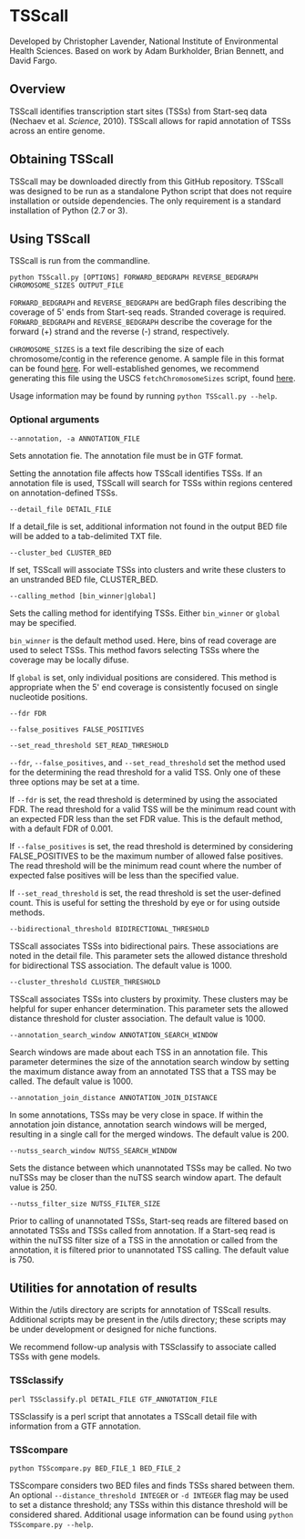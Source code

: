 # TSScall

Developed by Christopher Lavender, National Institute of Environmental Health Sciences. Based on work by Adam Burkholder, Brian Bennett, and David Fargo.

## Overview

TSScall identifies transcription start sites (TSSs) from Start-seq data (Nechaev et al. *Science*, 2010). TSScall allows for rapid annotation of TSSs across an entire genome.

## Obtaining TSScall

TSScall may be downloaded directly from this GitHub repository. TSScall was designed to be run as a standalone Python script that does not require installation or outside dependencies. The only requirement is a standard installation of Python (2.7 or 3).

## Using TSScall

TSScall is run from the commandline.

``python TSScall.py [OPTIONS] FORWARD_BEDGRAPH REVERSE_BEDGRAPH CHROMOSOME_SIZES OUTPUT_FILE``

`FORWARD_BEDGRAPH` and `REVERSE_BEDGRAPH` are bedGraph files describing the coverage of 5' ends from Start-seq reads.  Stranded coverage is required. `FORWARD_BEDGRAPH` and `REVERSE_BEDGRAPH` describe the coverage for the forward (+) strand and the reverse (-) strand, respectively.

`CHROMOSOME_SIZES` is a text file describing the size of each chromosome/contig in the reference genome. A sample file in this format can be found [here](http://hgdownload.cse.ucsc.edu/goldenPath/hg19/bigZips/hg19.chrom.sizes). For well-established genomes, we recommend generating this file using the USCS `fetchChromosomeSizes` script, found [here](http://hgdownload.cse.ucsc.edu/admin/exe/linux.x86_64/).

Usage information may be found by running `python TSScall.py --help`.

### Optional arguments

`--annotation, -a ANNOTATION_FILE`

Sets annotation fie.  The annotation file must be in GTF format.

Setting the annotation file affects how TSScall identifies TSSs. If an annotation file is used, TSScall will search for TSSs within regions centered on annotation-defined TSSs.

`--detail_file DETAIL_FILE`

If a detail_file is set, additional information not found in the output BED file will be added to a tab-delimited TXT file.

`--cluster_bed CLUSTER_BED`

If set, TSScall will associate TSSs into clusters and write these clusters to an unstranded BED file, CLUSTER_BED.

`--calling_method [bin_winner|global]`

Sets the calling method for identifying TSSs. Either `bin_winner` or `global` may be specified.

`bin_winner` is the default method used. Here, bins of read coverage are used to select TSSs. This method favors selecting TSSs where the coverage may be locally difuse.

If `global` is set, only individual positions are considered. This method is appropriate when the 5' end coverage is consistently focused on single nucleotide positions.

`--fdr FDR`

`--false_positives FALSE_POSITIVES`

`--set_read_threshold SET_READ_THRESHOLD`

`--fdr`, `--false_positives`, and `--set_read_threshold` set the method used for the determining the read threshold for a valid TSS. Only one of these three options may be set at a time.

If `--fdr` is set, the read threshold is determined by using the associated FDR.  The read threshold for a valid TSS will be the minimum read count with an expected FDR less than the set FDR value. This is the default method, with a default FDR of 0.001.

If `--false_positives` is set, the read threshold is determined by considering FALSE_POSITIVES to be the maximum number of allowed false positives.  The read threshold will be the minimum read count where the number of expected false positives will be less than the specified value.

If `--set_read_threshold` is set, the read threshold is set the user-defined count. This is useful for setting the threshold by eye or for using outside methods.

`--bidirectional_threshold BIDIRECTIONAL_THRESHOLD`

TSScall associates TSSs into bidirectional pairs. These associations are noted in the detail file. This parameter sets the allowed distance threshold for bidirectional TSS association. The default value is 1000.

`--cluster_threshold CLUSTER_THRESHOLD`

TSScall associates TSSs into clusters by proximity. These clusters may be helpful for super enhancer determination. This parameter sets the allowed distance threshold for cluster association. The default value is 1000.

`--annotation_search_window ANNOTATION_SEARCH_WINDOW`

Search windows are made about each TSS in an annotation file.  This parameter determines the size of the annotation search window by setting the maximum distance away from an annotated TSS that a TSS may be called. The default value is 1000.

`--annotation_join_distance ANNOTATION_JOIN_DISTANCE` 

In some annotations, TSSs may be very close in space.  If within the annotation join distance, annotation search windows will be merged, resulting in a single call for the merged windows. The default value is 200.

`--nutss_search_window NUTSS_SEARCH_WINDOW`

Sets the distance between which unannotated TSSs may be called.  No two nuTSSs may be closer than the nuTSS search window apart. The default value is 250.

`--nutss_filter_size NUTSS_FILTER_SIZE`

Prior to calling of unannotated TSSs, Start-seq reads are filtered based on annotated TSSs and TSSs called from annotation.  If a Start-seq read is within the nuTSS filter size of a TSS in the annotation or called from the annotation, it is filtered prior to unannotated TSS calling. The default value is 750.

## Utilities for annotation of results

Within the /utils directory are scripts for annotation of TSScall results. Additional scripts may be present in the /utils directory; these scripts may be under development or designed for niche functions.

We recommend follow-up analysis with TSSclassify to associate called TSSs with gene models.

### TSSclassify

```perl TSSclassify.pl DETAIL_FILE GTF_ANNOTATION_FILE```

TSSclassify is a perl script that annotates a TSScall detail file with information from a GTF annotation.

### TSScompare

```python TSScompare.py BED_FILE_1 BED_FILE_2```

TSScompare considers two BED files and finds TSSs shared between them. An optional `--distance_threshold INTEGER` or `-d INTEGER` flag may be used to set a distance threshold; any TSSs within this distance threshold will be considered shared. Additional usage information can be found using `python TSScompare.py --help`.
